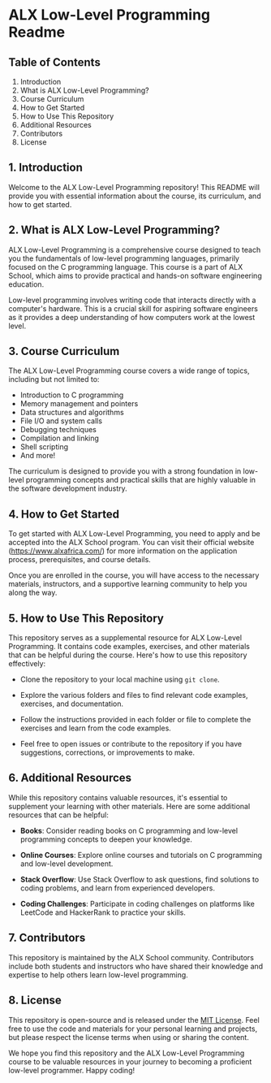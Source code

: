 # ALX Low-Level Programming Readme

## Table of Contents
1. Introduction
2. What is ALX Low-Level Programming?
3. Course Curriculum
4. How to Get Started
5. How to Use This Repository
6. Additional Resources
7. Contributors
8. License

## 1. Introduction

Welcome to the ALX Low-Level Programming repository! This README will provide you with essential information about the course, its curriculum, and how to get started.

## 2. What is ALX Low-Level Programming?

ALX Low-Level Programming is a comprehensive course designed to teach you the fundamentals of low-level programming languages, primarily focused on the C programming language. This course is a part of ALX School, which aims to provide practical and hands-on software engineering education.

Low-level programming involves writing code that interacts directly with a computer's hardware. This is a crucial skill for aspiring software engineers as it provides a deep understanding of how computers work at the lowest level.

## 3. Course Curriculum

The ALX Low-Level Programming course covers a wide range of topics, including but not limited to:

- Introduction to C programming
- Memory management and pointers
- Data structures and algorithms
- File I/O and system calls
- Debugging techniques
- Compilation and linking
- Shell scripting
- And more!

The curriculum is designed to provide you with a strong foundation in low-level programming concepts and practical skills that are highly valuable in the software development industry.

## 4. How to Get Started

To get started with ALX Low-Level Programming, you need to apply and be accepted into the ALX School program. You can visit their official website (https://www.alxafrica.com/) for more information on the application process, prerequisites, and course details.

Once you are enrolled in the course, you will have access to the necessary materials, instructors, and a supportive learning community to help you along the way.

## 5. How to Use This Repository

This repository serves as a supplemental resource for ALX Low-Level Programming. It contains code examples, exercises, and other materials that can be helpful during the course. Here's how to use this repository effectively:

- Clone the repository to your local machine using `git clone`.

- Explore the various folders and files to find relevant code examples, exercises, and documentation.

- Follow the instructions provided in each folder or file to complete the exercises and learn from the code examples.

- Feel free to open issues or contribute to the repository if you have suggestions, corrections, or improvements to make.

## 6. Additional Resources

While this repository contains valuable resources, it's essential to supplement your learning with other materials. Here are some additional resources that can be helpful:

- **Books**: Consider reading books on C programming and low-level programming concepts to deepen your knowledge.

- **Online Courses**: Explore online courses and tutorials on C programming and low-level development.

- **Stack Overflow**: Use Stack Overflow to ask questions, find solutions to coding problems, and learn from experienced developers.

- **Coding Challenges**: Participate in coding challenges on platforms like LeetCode and HackerRank to practice your skills.

## 7. Contributors

This repository is maintained by the ALX School community. Contributors include both students and instructors who have shared their knowledge and expertise to help others learn low-level programming.

## 8. License

This repository is open-source and is released under the [MIT License](LICENSE). Feel free to use the code and materials for your personal learning and projects, but please respect the license terms when using or sharing the content.

We hope you find this repository and the ALX Low-Level Programming course to be valuable resources in your journey to becoming a proficient low-level programmer. Happy coding!
